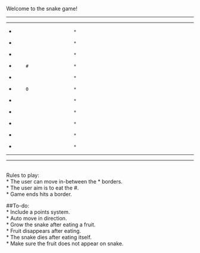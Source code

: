 
Welcome to the snake game!


***
*****************************
*                           *
*                           *
*                           *
*         #                 *
*                           *
*         0                 *
*                           *
*                           *
*                           *
*                           *
*                           *
***************************** 
***

<br>Rules to play: <br>
    * The user can move in-between the * borders. <br>
    * The user aim is to eat the #.  <br>
    * Game ends hits a border. <br>
    
##To-do: <br>
    * Include a points system. <br>
    * Auto move in direction. <br>
    * Grow the snake after eating a fruit. <br>
    * Fruit disappears after eating. <br>
    * The snake dies after eating itself. <br>
    * Make sure the fruit does not appear on snake. <br>
